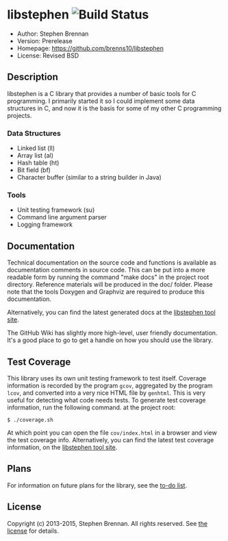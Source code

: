 # libstephen ![Build Status](https://travis-ci.org/brenns10/libstephen.svg?branch=master)

- Author: Stephen Brennan
- Version: Prerelease
- Homepage: https://github.com/brenns10/libstephen
- License: Revised BSD

## Description

libstephen is a C library that provides a number of basic tools for C
programming.  I primarily started it so I could implement some data structures
in C, and now it is the basis for some of my other C programming projects.

### Data Structures

- Linked list (ll)
- Array list (al)
- Hash table (ht)
- Bit field (bf)
- Character buffer (similar to a string builder in Java)

### Tools

- Unit testing framework (su)
- Command line argument parser
- Logging framework

## Documentation

Technical documentation on the source code and functions is available as
documentation comments in source code.  This can be put into a more readable
form by running the command "make docs" in the project root directory.
Reference materials will be produced in the doc/ folder.  Please note that the
tools Doxygen and Graphviz are required to produce this documentation.

Alternatively, you can find the latest generated docs at the
[libstephen tool site](http://stephen-brennan.com/libstephen).

The GitHub Wiki has slightly more high-level, user friendly documentation.  It's
a good place to go to get a handle on how you should use the library.

## Test Coverage

This library uses its own unit testing framework to test itself.  Coverage
information is recorded by the program `gcov`, aggregated by the program `lcov`,
and converted into a very nice HTML file by `genhtml`.  This is very useful for
detecting what code needs tests.  To generate test coverage information, run the
following command. at the project root:

    $ ./coverage.sh

At which point you can open the file `cov/index.html` in a browser and view the
test coverage info.  Alternatively, you can find the latest test coverage
information, on the
[libstephen tool site](http://stephen-brennan.com/libstephen).

## Plans

For information on future plans for the library, see the [to-do list](TODO.md).

## License

Copyright (c) 2013-2015, Stephen Brennan.  All rights reserved.  See
[the license](LICENSE.txt) for details.
